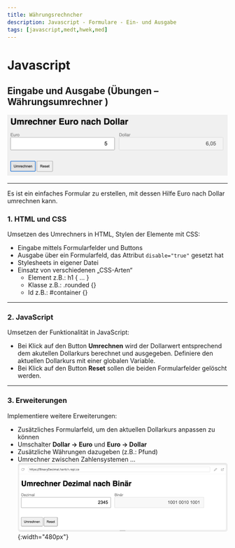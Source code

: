 ```yaml
---
title: Währungsrechncher
description: Javascript - Formulare - Ein- und Ausgabe
tags: [javascript,medt,hwek,med]
---
```


# Javascript

## Eingabe und Ausgabe (Übungen – Währungsumrechner )

![Währungsrechner](.//.forms_dollar2euro_images//dollar2euro.png)

----

Es ist ein einfaches Formular zu erstellen, mit dessen Hilfe Euro nach Dollar umrechnen kann.

### 1. HTML und CSS

Umsetzen des Umrechners in HTML, Stylen der Elemente mit CSS:
* Eingabe mittels Formularfelder und Buttons
* Ausgabe über ein Formularfeld, das Attribut `disable="true"` gesetzt hat
*	Stylesheets in eigener Datei
*	Einsatz von verschiedenen „CSS-Arten“
	* Element     	z.B.: h1 { ... } 
	* Klasse		z.B.: .rounded {}
	* Id			z.B.: #container {}

----

### 2. JavaScript

Umsetzen der Funktionalität in JavaScript:

* Bei Klick auf den Button **Umrechnen** wird der Dollarwert entsprechend dem akutellen Dollarkurs berechnet und ausgegeben. Definiere den aktuellen Dollarkurs mit einer globalen Variable.
* Bei Klick auf den Button **Reset** sollen die beiden Formularfelder gelöscht werden.

----

### 3. Erweiterungen

Implementiere weitere Erweiterungen:
* Zusätzliches Formularfeld, um den aktuellen Dollarkurs anpassen zu können
* Umschalter **Dollar -> Euro** und **Euro -> Dollar** 
* Zusätzliche Währungen dazugeben (z.B.: Pfund)
* Umrechner zwischen Zahlensystemen ...
![Dezimal nach Binär](.forms_dollar2euro_images/decimal2binary.png){:width="480px"}